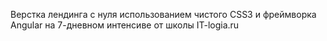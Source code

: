 Верстка лендинга с нуля использованием чистого СSS3 и фреймворка Angular на 7-дневном интенсиве от школы IT-logia.ru
